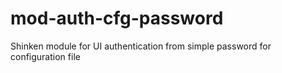 mod-auth-cfg-password
=====================

Shinken module for UI authentication from simple password for configuration file
